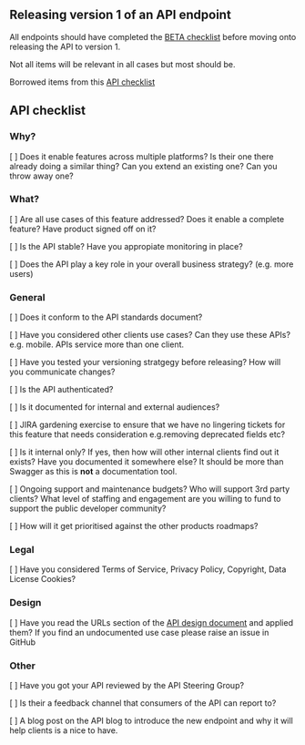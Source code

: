 Releasing version 1 of an API endpoint 
------------------------------------

All endpoints should have completed the [BETA checklist](https://github.com/Mendeley/api-design-documentation/blob/master/checklists/beta_checklist.md) before moving onto releasing the API to version 1.  

Not all items will be relevant in all cases but most should be.  

Borrowed items from this [API checklist](https://mathieu.fenniak.net/the-api-checklist/)


## API checklist 

### Why? 

[ ] Does it enable features across multiple platforms? Is their one there already doing a similar thing? Can you extend an existing one? Can you throw away one?  

### What?  

[ ]  Are all use cases of this feature addressed? Does it enable a complete feature? Have product signed off on it? 

[ ] Is the API stable? Have you appropiate monitoring in place? 

[ ] Does the API play a key role in your overall business strategy? (e.g. more users)


### General
[ ] Does it conform to the API standards document? 

[ ] Have you considered other clients use cases? Can they use these APIs? e.g. mobile. APIs service more than one client.  

[ ] Have you tested your versioning stratgegy before releasing? How will you communicate changes?  

[ ] Is the API authenticated? 

[ ] Is it documented for internal and external audiences? 

[ ] JIRA gardening exercise to ensure that we have no lingering tickets for this feature that needs consideration e.g.removing deprecated fields etc? 

[ ] Is it internal only? If yes, then how will other internal clients find out it exists? Have you documented it somewhere else? It should be more than Swagger as this is **not** a documentation tool.   

[ ] Ongoing support and maintenance budgets? Who will support 3rd party clients? What level of staffing and engagement are you willing to fund to support the public developer community? 

[ ] How will it get prioritised against the other products roadmaps? 

### Legal 
[ ] Have you considered Terms of Service, Privacy Policy, Copyright, Data License Cookies?    

### Design 

[ ] Have you read the URLs section of the [API design document](https://github.com/Mendeley/api-design-documentation#urls) and applied them? If you find an undocumented use case please raise an issue in GitHub  



### Other 

[ ] Have you got your API reviewed by the API Steering Group? 

[ ] Is their a feedback channel that consumers of the API can report to?  

[ ] A blog post on the API blog to introduce the new endpoint and why it will help clients is a nice to have.  





 